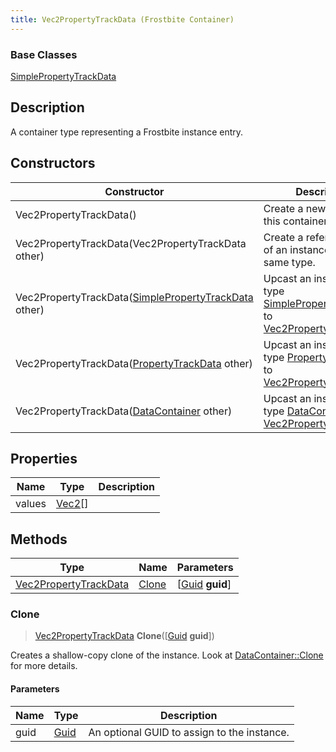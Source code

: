 ```yaml
---
title: Vec2PropertyTrackData (Frostbite Container)
---
```

### Base Classes

[SimplePropertyTrackData](SimplePropertyTrackData)

## Description

A container type representing a Frostbite instance entry.

## Constructors

| Constructor                                                                      | Description                                                                                                                       |
| -------------------------------------------------------------------------------- | --------------------------------------------------------------------------------------------------------------------------------- |
| Vec2PropertyTrackData()                                                          | Create a new instance of this container type.                                                                                     |
| Vec2PropertyTrackData(Vec2PropertyTrackData other)                               | Create a reference copy of an instance of the same type.                                                                          |
| Vec2PropertyTrackData([SimplePropertyTrackData](SimplePropertyTrackData) other)  | Upcast an instance of type [SimplePropertyTrackData](SimplePropertyTrackData) to [Vec2PropertyTrackData](Vec2PropertyTrackData).  |
| Vec2PropertyTrackData([PropertyTrackData](PropertyTrackData) other)              | Upcast an instance of type [PropertyTrackData](PropertyTrackData) to [Vec2PropertyTrackData](Vec2PropertyTrackData).              |
| Vec2PropertyTrackData([DataContainer](/vext/ref/cls/shr/datacontainer) other) | Upcast an instance of type [DataContainer](/vext/ref/cls/shr/datacontainer) to [Vec2PropertyTrackData](Vec2PropertyTrackData). |

## Properties

| Name   | Type                                  | Description |
| ------ | ------------------------------------- | ----------- |
| values | [Vec2](/vext/ref/cls/shr/Vec2)\[\] |             |

## Methods

| Type                                           | Name            | Parameters                                     |
| ---------------------------------------------- | --------------- | ---------------------------------------------- |
| [Vec2PropertyTrackData](Vec2PropertyTrackData) | [Clone](#clone) | \[[Guid](/vext/ref/cls/shr/guid) **guid**\] |

### Clone

> [Vec2PropertyTrackData](Vec2PropertyTrackData) **Clone**(\[[Guid](/vext/ref/cls/shr/guid) **guid**\])

Creates a shallow-copy clone of the instance. Look at [DataContainer::Clone](/vext/ref/cls/shr/datacontainer#clone) for more details.

#### Parameters

| Name | Type         | Description                                 |
| ---- | ------------ | ------------------------------------------- |
| guid | [Guid](Guid) | An optional GUID to assign to the instance. |
